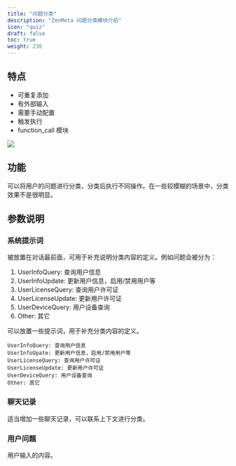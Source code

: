 ```yaml
---
title: "问题分类"
description: "ZenMeta 问题分类模块介绍"
icon: "quiz"
draft: false
toc: true
weight: 238
---
```


## 特点

- 可重复添加
- 有外部输入
- 需要手动配置
- 触发执行
- function_call 模块

![](/imgs/cq1.png)

## 功能

可以将用户的问题进行分类，分类后执行不同操作。在一些较模糊的场景中，分类效果不是很明显。

## 参数说明

### 系统提示词

被放置在对话最前面，可用于补充说明分类内容的定义。例如问题会被分为：

1. UserInfoQuery: 查询用户信息
2. UserInfoUpdate: 更新用户信息，启用/禁用用户等
3. UserLicenseQuery: 查询用户许可证
4. UserLicenseUpdate: 更新用户许可证
5. UserDeviceQuery: 用户设备查询
6. Other: 其它

可以放置一些提示词，用于补充分类内容的定义。

```
UserInfoQuery: 查询用户信息
UserInfoUpate: 更新用户信息，启用/禁用用户等
UserLicenseQuery: 查询用户许可证
UserLicenseUpdate: 更新用户许可证
UserDeviceQuery: 用户设备查询
Other: 其它
```

### 聊天记录

适当增加一些聊天记录，可以联系上下文进行分类。

### 用户问题

用户输入的内容。